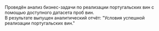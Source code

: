 Проведён анализ бизнес-задачи по реализации португальских вин с помощью доступного датасета проб вин.  
В результате выпущен аналитический отчёт: "Условия успешной реализации португальских вин."  
